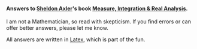#### Answers to [Sheldon Axler](https://www.axler.net/)'s book [Measure, Integration & Real Analysis](https://a.co/d/bzohjOa).
I am not a Mathematician, so read with skepticism. If you find errors or can offer better answers, please let me know.

All answers are written in [Latex](https://www.latex-project.org/), which is part of the fun.